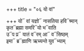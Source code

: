 +++
title = "०६ यो वां"

+++
यो᳓ वां यज्ञो᳓ नासतिया हवि᳓ष्मान्  
कृत᳓ब्रह्मा समरि᳓यो भ᳓वाति  
उ᳓प प्र᳓ यातं व᳓रम् आ᳓ व᳓सिष्ठम्  
इमा᳓ ब्र᳓ह्माणि ऋच्यन्ते युव᳓भ्याम्